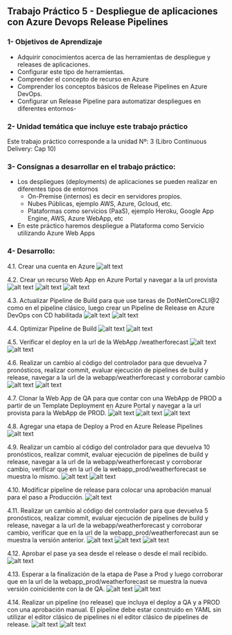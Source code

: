 ## Trabajo Práctico 5 - Despliegue de aplicaciones con Azure Devops Release Pipelines

### 1- Objetivos de Aprendizaje
 - Adquirir conocimientos acerca de las herramientas de despliegue y releases de aplicaciones.
 - Configurar este tipo de herramientas.
 - Comprender el concepto de recurso en Azure
 - Comprender los conceptos básicos de Release Pipelines en Azure DevOps.
 - Configurar un Release Pipeline para automatizar despliegues en diferentes entornos-

### 2- Unidad temática que incluye este trabajo práctico
Este trabajo práctico corresponde a la unidad Nº: 3 (Libro Continuous Delivery: Cap 10)

### 3- Consignas a desarrollar en el trabajo práctico:
 - Los despliegues (deployments) de aplicaciones se pueden realizar en diferentes tipos de entornos
   - On-Premise (internos) es decir en servidores propios.
   - Nubes Públicas, ejemplo AWS, Azure, Gcloud, etc.
   - Plataformas como servicios (PaaS), ejemplo Heroku, Google App Engine, AWS, Azure WebApp, etc
 - En este práctico haremos despliegue a Plataforma como Servicio utilizando Azure Web Apps

### 4- Desarrollo:
4.1\. Crear una cuenta en Azure
![alt text](1.png)

4.2\. Crear un recurso Web App en Azure Portal y navegar a la url provista
![alt text](2A.png)
![alt text](2B.png)
![alt text](2C.png)

4.3\. Actualizar Pipeline de Build para que use tareas de DotNetCoreCLI@2 como en el pipeline clásico, luego crear un Pipeline de Release en Azure DevOps con CD habilitada
![alt text](3A.png)
![alt text](3B.png)

4.4\. Optimizar Pipeline de Build
![alt text](3AA.png)
![alt text](33.png)

4.5\. Verificar el deploy en la url de la WebApp /weatherforecast
![alt text](AAAA.png)
![alt text](AAA.png)



4.6\. Realizar un cambio al código del controlador para que devuelva 7 pronósticos, realizar commit, evaluar ejecución de pipelines de build y release, navegar a la url de la webapp/weatherforecast y corroborar cambio
![alt text](S1.png)
![alt text](S.png)


4.7\. Clonar la Web App de QA para que contar con una WebApp de PROD a partir de un Template Deployment en Azure Portal y navegar a la url provista para la WebApp de PROD.
![alt text](44C.png)
![alt text](44A.png)
![alt text](44B.png)

4.8\. Agregar una etapa de Deploy a Prod en Azure Release Pipelines 
![alt text](Z.png)


4.9\.  Realizar un cambio al código del controlador para que devuelva 10 pronósticos, realizar commit, evaluar ejecución de pipelines de build y release, navegar a la url de la webapp/weatherforecast y corroborar cambio, verificar que en la url de la webapp_prod/weatherforecast se muestra lo mismo.
![alt text](image-1.png)
![alt text](image-2.png)

4.10\. Modificar pipeline de release para colocar una aprobación manual para el paso a Producción.
![alt text](AP.png)

4.11\. Realizar un cambio al código del controlador para que devuelva 5 pronósticos, realizar commit, evaluar ejecución de pipelines de build y release, navegar a la url de la webapp/weatherforecast y corroborar cambio, verificar que en la url de la webapp_prod/weatherforecast aun se muestra la versión anterior.
![alt text](image-3.png)
![alt text](image-4.png)
![alt text](image-5.png)

4.12\. Aprobar el pase ya sea desde el release o desde el mail recibido. 
![alt text](CC.png)


4.13\. Esperar a la finalización de la etapa de Pase a Prod y luego corroborar que en la url de la webapp_prod/weatherforecast se muestra la nueva versión coinicidente con la de QA.
![alt text](image.png)
![alt text](image-6.png)


4.14\. Realizar un pipeline (no release) que incluya el deploy a QA y a PROD con una aprobación manual. El pipeline debe estar construido en YAML sin utilizar el editor clásico de pipelines ni el editor clásico de pipelines de release.
![alt text](image-7.png)
![alt text](image-8.png)







